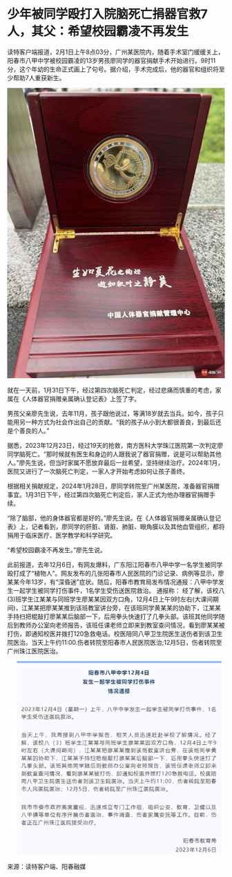 # 少年被同学殴打入院脑死亡捐器官救7人，其父：希望校园霸凌不再发生

读特客户端报道，2月1日上午8点03分，广州某医院内，随着手术室门缓缓关上，阳春市八甲中学被校园霸凌的13岁男孩廖同学的器官捐献手术开始进行。9时11分，这个年幼的生命正式画上了句号。据介绍，手术完成后，他的器官和组织将至少帮助7人重获新生。

![d1f59d46dea9eaf83884ccfcecea8ec8.jpg](https://raw.githubusercontent.com/qqhsx/qqnews_image/main/2024/02/02/少年被同学殴打入院脑死亡捐器官救7人，其父：希望校园霸凌不再发生/d1f59d46dea9eaf83884ccfcecea8ec8.jpg)

就在一天前，1月31日下午，经过第四次脑死亡判定，经过悲痛而慎重的考虑，家属在《人体器官捐赠亲属确认登记表》上签了字。

男孩父亲廖先生说，去年11月，孩子跟他说过，等满18岁就去当兵。如今，孩子只能用另一种方式为社会作出自己的贡献。“我的孩子从小到大都很善良，到最后还是个善良的人。”

据悉，2023年12月23日，经过19天的抢救，南方医科大学珠江医院第一次判定廖同学脑死亡。“那时候就有医生和身边的人跟我说了器官捐赠，说是可以帮助其他人。”廖先生说，但当时家属不愿放弃最后一丝希望，坚持继续治疗。2024年1月，医院又进行了一次脑死亡判定，一家人才开始考虑如何让孩子善终。

根据相关捐献规定，2024年1月28日，廖同学转院至广州某医院，准备器官捐赠事宜。1月31日下午，经过第四次脑死亡判定后，家人正式为他办理器官捐赠手续。

“除了脑部，他的身体器官都是好的。”廖先生说。在《人体器官捐赠亲属确认登记表》上，记者看到，廖同学的肝脏、肾脏、肺脏、眼角膜以及其他血管组织，都将捐用于临床医疗、医学教学和科学研究。

“希望校园霸凌不再发生。”廖先生说。

此前报道，去年12月6日，有网友爆料，广东阳江阳春市八甲中学一名学生被同学殴打成了“植物人”。网友发布的几张阳春市人民医院的门诊记录、病例等显示，廖某某今年13岁，有“深昏迷”症状。随后，阳春市教育局发布情况通报：八甲中学发生一起学生被同学打伤事件，1名学生受伤送医院救治。
通报称：
经了解，该校八(3)班学生江某某与同班学生廖某某因双方口角，12月4日上午9时左右(大课间期间)，江某某把廖某某推到该班教室讲台旁，在该班同学黄某某的协助下，江某某手持扫把棍敲打廖某某后脑部一下，后用拳头快速打了几拳头部。该班其他同学随后到教师办公室向老师报告，该班任课老师立即来到教室查问情况，看到廖某某被打伤，即通知校医并拨打120急救电话。校医陪同八甲卫生院医生送伤者到该卫生院医治。当天上午约11:00.伤者转院至阳春市人民医院医治;12月5日，伤者转院至广州珠江医院医治。

![055bf559a154a06fe2901840b5ca7c44.jpg](https://raw.githubusercontent.com/qqhsx/qqnews_image/main/2024/02/02/少年被同学殴打入院脑死亡捐器官救7人，其父：希望校园霸凌不再发生/055bf559a154a06fe2901840b5ca7c44.jpg)

来源：读特客户端、阳春融媒

